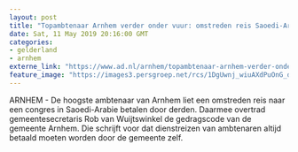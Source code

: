 ```yaml
---
layout: post
title: "Topambtenaar Arnhem verder onder vuur: omstreden reis Saoedi-Arabië door derden betaald"
date: Sat, 11 May 2019 20:16:00 GMT
categories: 
- gelderland 
- arnhem 
externe_link: "https://www.ad.nl/arnhem/topambtenaar-arnhem-verder-onder-vuur-omstreden-reis-saoedi-arabie-door-derden-betaald~aaf5ca35/"
feature_image: "https://images3.persgroep.net/rcs/1DgUwnj_wiuAXdPuOnG_d8pTuxc/diocontent/148014302/_fitwidth/400/?appId=21791a8992982cd8da851550a453bd7f&quality=0.7"
---
```


ARNHEM - De hoogste ambtenaar van Arnhem liet een omstreden reis naar een congres in Saoedi-Arabie betalen door derden. Daarmee overtrad gemeentesecretaris Rob van Wuijtswinkel de gedragscode van de gemeente Arnhem. Die schrijft voor dat dienstreizen van ambtenaren altijd betaald moeten worden door de gemeente zelf.
